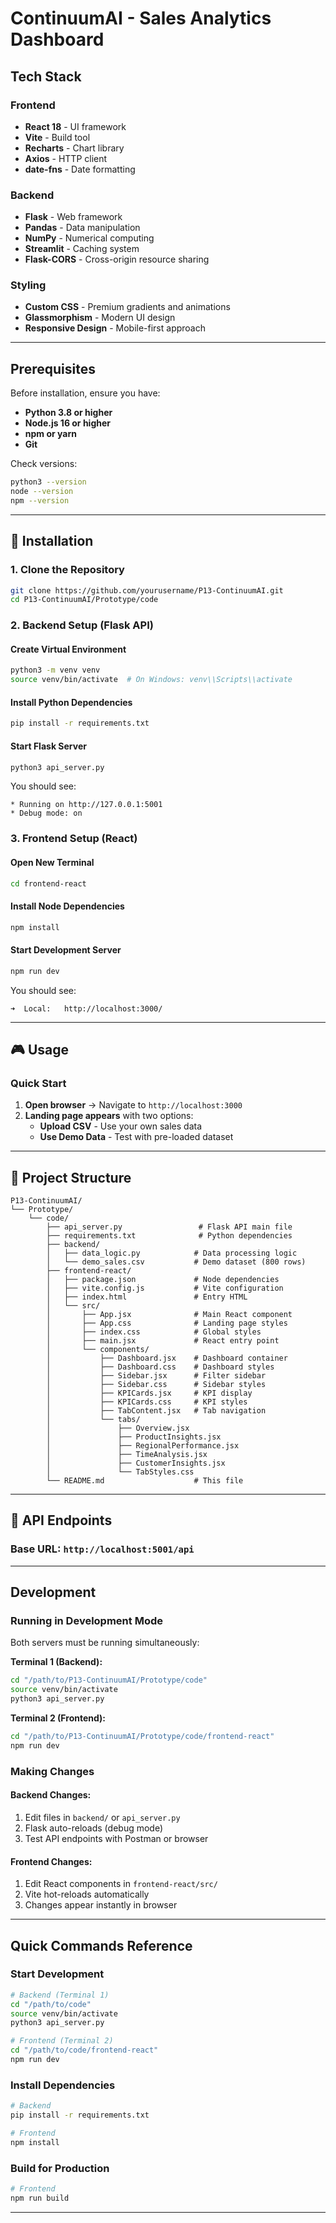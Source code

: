# ContinuumAI - Sales Analytics Dashboard

## Tech Stack

### Frontend
- **React 18** - UI framework
- **Vite** - Build tool
- **Recharts** - Chart library
- **Axios** - HTTP client
- **date-fns** - Date formatting

### Backend
- **Flask** - Web framework
- **Pandas** - Data manipulation
- **NumPy** - Numerical computing
- **Streamlit** - Caching system
- **Flask-CORS** - Cross-origin resource sharing

### Styling
- **Custom CSS** - Premium gradients and animations
- **Glassmorphism** - Modern UI design
- **Responsive Design** - Mobile-first approach

---

## Prerequisites

Before installation, ensure you have:

- **Python 3.8 or higher**
- **Node.js 16 or higher**
- **npm or yarn**
- **Git**

Check versions:
```bash
python3 --version
node --version
npm --version
```

---

## 🚀 Installation

### 1. Clone the Repository
```bash
git clone https://github.com/yourusername/P13-ContinuumAI.git
cd P13-ContinuumAI/Prototype/code
```

### 2. Backend Setup (Flask API)

#### Create Virtual Environment
```bash
python3 -m venv venv
source venv/bin/activate  # On Windows: venv\\Scripts\\activate
```

#### Install Python Dependencies
```bash
pip install -r requirements.txt
```

#### Start Flask Server
```bash
python3 api_server.py
```

You should see:
```
* Running on http://127.0.0.1:5001
* Debug mode: on
```

### 3. Frontend Setup (React)

#### Open New Terminal
```bash
cd frontend-react
```

#### Install Node Dependencies
```bash
npm install
```

#### Start Development Server
```bash
npm run dev
```

You should see:
```
➜  Local:   http://localhost:3000/
```

---

## 🎮 Usage

### Quick Start

1. **Open browser** → Navigate to `http://localhost:3000`
2. **Landing page appears** with two options:
   - **Upload CSV** - Use your own sales data
   - **Use Demo Data** - Test with pre-loaded dataset

---

## 📁 Project Structure

```
P13-ContinuumAI/
└── Prototype/
    └── code/
        ├── api_server.py                 # Flask API main file
        ├── requirements.txt              # Python dependencies
        ├── backend/
        │   ├── data_logic.py            # Data processing logic
        │   └── demo_sales.csv           # Demo dataset (800 rows)
        ├── frontend-react/
        │   ├── package.json             # Node dependencies
        │   ├── vite.config.js           # Vite configuration
        │   ├── index.html               # Entry HTML
        │   └── src/
        │       ├── App.jsx              # Main React component
        │       ├── App.css              # Landing page styles
        │       ├── index.css            # Global styles
        │       ├── main.jsx             # React entry point
        │       └── components/
        │           ├── Dashboard.jsx    # Dashboard container
        │           ├── Dashboard.css    # Dashboard styles
        │           ├── Sidebar.jsx      # Filter sidebar
        │           ├── Sidebar.css      # Sidebar styles
        │           ├── KPICards.jsx     # KPI display
        │           ├── KPICards.css     # KPI styles
        │           ├── TabContent.jsx   # Tab navigation
        │           └── tabs/
        │               ├── Overview.jsx
        │               ├── ProductInsights.jsx
        │               ├── RegionalPerformance.jsx
        │               ├── TimeAnalysis.jsx
        │               ├── CustomerInsights.jsx
        │               └── TabStyles.css
        └── README.md                    # This file
```

---

## 🔌 API Endpoints

### Base URL: `http://localhost:5001/api`

---

## Development

### Running in Development Mode

Both servers must be running simultaneously:

**Terminal 1 (Backend):**
```bash
cd "/path/to/P13-ContinuumAI/Prototype/code"
source venv/bin/activate
python3 api_server.py
```

**Terminal 2 (Frontend):**
```bash
cd "/path/to/P13-ContinuumAI/Prototype/code/frontend-react"
npm run dev
```

### Making Changes

#### Backend Changes:
1. Edit files in `backend/` or `api_server.py`
2. Flask auto-reloads (debug mode)
3. Test API endpoints with Postman or browser

#### Frontend Changes:
1. Edit React components in `frontend-react/src/`
2. Vite hot-reloads automatically
3. Changes appear instantly in browser

---

## Quick Commands Reference

### Start Development
```bash
# Backend (Terminal 1)
cd "/path/to/code"
source venv/bin/activate
python3 api_server.py

# Frontend (Terminal 2)
cd "/path/to/code/frontend-react"
npm run dev
```

### Install Dependencies
```bash
# Backend
pip install -r requirements.txt

# Frontend
npm install
```

### Build for Production
```bash
# Frontend
npm run build
```

---

